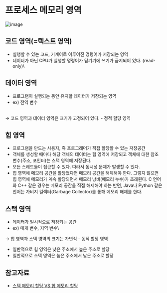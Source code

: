 # 프로세스 메모리 영역

![image](https://github.com/kmularise/TIL/assets/106499310/6d895764-558a-40be-ae7f-6b216e4eeafa)

## 코드 영역(=텍스트 영역)

* 실행할 수 있는 코드, 기계어로 이루어진 명령어가 저장되는 영역
* 데이터가 아닌 CPU가 실행할 명령어가 담기기에 쓰기가 금지되어 있다. (read-only)\


## 데이터 영역

* 프로그램이 실행되는 동안 유지할 데이터가 저장되는 영역
* ex) 전역 변수

\
→ 코드 영역과 데이터 영역은 크기가 고정되어 있다. - 정적 할당 영역

## 힙 영역

* 프로그램을 만드는 사용자, 즉 프로그래머가 직접 할당할 수 있는 저장공간
* 객체를 생성할 때마다 해당 객체의 데이터는 힙 영역에 저장되고 객체에 대한 참조 변수(주소, 포인터)는 스택 영역에 저장된다.
* 모든 스레드들이 접근할 수 있다. 따라서 동시성 문제가 발생할 수 있다.
* 힙 영역에 메모리 공간을 할당했다면 메모리 공간을 해제해야 한다. 그렇지 않으면 힙 영역에 메모리가 계속 할당되면서 메모리 낭비(메모리 누수)가 초래된다. C 언어와 C++ 같은 경우는 메모리 공간을 직접 해제해야 하는 반면, Java나 Python 같은 언어는 가비지 컬렉터(Garbage Collector)를 통해 메모리 해제를 한다.

## 스택 영역

* 데이터가 일시적으로 저장되는 공간
* ex) 매개 변수, 지역 변수\


→ 힙 영역과 스택 영역의 크기는 가변적 - 동적 할당 영역

* 일반적으로 힙 영역은 낮은 주소에서 높은 주소로 할당
* 일반적으로 스택 영역은 높은 주소에서 낮은 주소로 할당

## 참고자료

* [스택 메모리 할당 VS 힙 메모리 할당](https://www.geeksforgeeks.org/stack-vs-heap-memory-allocation/)

